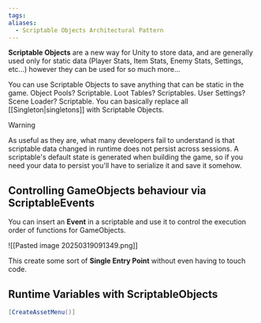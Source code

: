 ```yaml
---
tags: 
aliases:
  - Scriptable Objects Architectural Pattern
---
```

**Scriptable Objects** are a new way for Unity to store data, and are generally used only for static data (Player Stats, Item Stats, Enemy Stats, Settings, etc...) however they can be used for so much more... 

You can use Scriptable Objects to save anything that can be static in the game. Object Pools? Scriptable. Loot Tables? Scriptables. User Settings? Scene Loader? Scriptable.
You can basically replace all [[Singleton|singletons]] with Scriptable Objects.


> [!warning] 
> As useful as they are, what many developers fail to understand is that scriptable data changed in runtime does not persist across sessions. A scriptable's default state is generated when building the game, so if you need your data to persist you'll have to serialize it and save it somehow.


## Controlling GameObjects behaviour via ScriptableEvents
You can insert an **Event** in a scriptable and use it to control the execution order of functions for GameObjects.

![[Pasted image 20250319091349.png]]

This create some sort of **Single Entry Point** without even having to touch code.

## Runtime Variables with ScriptableObjects

```csharp
[CreateAssetMenu()]
```

[^1]: [Unity Architecture: Scriptable Objects Pattern](https://medium.com/@simon.nordon/unity-architecture-scriptable-object-pattern-0a6c25b2d741)